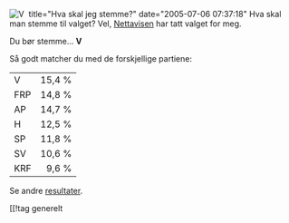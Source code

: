 title="Hva skal jeg stemme?"
date="2005-07-06 07:37:18"
<img src='http://pjatt.net/wp-content/V.jpg' alt='V' align="left" style="padding-right: 5px;"  />Hva skal man stemme til valget? Vel, <a href="http://pub.tv2.no/nettavisen/innenriks/politikk/article418730.ece">Nettavisen</a> har tatt valget for meg.

Du bør stemme... <strong>V</strong>

Så godt matcher du med de forskjellige partiene:
<table><tr><td>V</td><td align="right">15,4 %</td></tr><tr><td>FRP</td><td align="right">14,8 %</td></tr><tr><td>AP</td><td align="right">14,7 %</td></tr><tr><td>H</td><td align="right">12,5 %</td></tr><tr><td>SP</td><td align="right">11,8 %</td></tr><tr><td>SV</td><td align="right">10,6 %</td></tr><tr><td>KRF</td><td align="right">9,6 %</td></tr></table>

Se andre <a href="http://pub.tv2.no/nettavisen/valg/testresultat/">resultater</a>.

[[!tag  generelt
